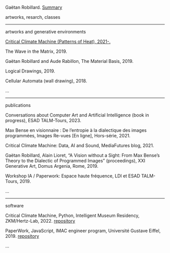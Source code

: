 Gaëtan Robillard. [Summary](summary.md)

artworks, resarch, classes

-----------------

artworks and generative environments

[Critical Climate Machine (Patterns of Heat), 2021-.](ccm.md)

The Wave in the Matrix, 2019.

Gaëtan Robillard and Aude Rabillon, The Material Basis, 2019.

Logical Drawings, 2019.

Cellular Automata (wall drawing), 2018.

...

-----------------

publications

Conversations about Computer Art and Artificial Intelligence (book in progress), ESAD TALM-Tours, 2023.

Max Bense en visionnaire : De l’entropie à la dialectique des images programmées, Images Re-vues [En ligne], Hors-série, 2021.

Critical Climate Machine: Data, AI and Sound, MediaFutures blog, 2021.

Gaëtan Robillard, Alain Lioret, “A Vision without a Sight: From Max Bense’s Theory to the Dialectic of Programmed Images” (proceedings), XXI Generative Art, Domus Argenia, Rome, 2019.

Workshop IA / Paperwork: Espace haute fréquence, LDI et ESAD TALM-Tours, 2019.

...

-----------------

software

Critical Climate Machine, Python, Intelligent Museum Residency, ZKM/Hertz-Lab, 2022. [repository](https://git.zkm.de/Hertz-Lab/Research/intelligent-museum/residencies/gaetan-robillard/critical-climate-machine)

PaperWork, JavaScript, IMAC engineer program, Université Gustave Eiffel, 2019. [repository](https://github.com/robillardstudio/Paperwork)

...


